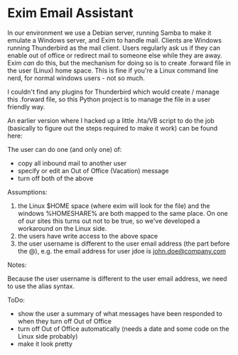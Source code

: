 # Exim Email Assistant

In our environment we use a Debian server, running Samba to make it emulate a Windows server, and Exim to handle mail.  Clients are Windows running Thunderbird as the mail client.  Users regularly ask us if they can enable out of office or redirect mail to someone else while they are away.  Exim _can_ do this, but the mechanism for doing so is to create .forward file in the user (Linux) home space.  This is fine if you're a Linux command line nerd, for normal windows users - not so much.

I couldn't find any plugins for Thunderbird which would create / manage this .forward file, so this Python project is to manage the file in a user friendly way.

An earlier version where I hacked up a little .hta/VB script to do the job (basically to figure out the steps required to make it work) can be found here:

The user can do one (and only one) of:

* copy all inbound mail to another user
* specify or edit an Out of Office (Vacation) message
* turn off both of the above

Assumptions:

1. the Linux $HOME space (where exim will look for the file) and the windows %HOMESHARE% are both mapped to the same place. On one of our sites this turns out not to be true, so we've developed a workaround on the Linux side.
1. the users have write access to the above space
1. the user username is different to the user email address (the part before the @), e.g. the email address for user jdoe is john.doe@company.com

Notes:

Because the user username is different to the user email address, we need to use the alias syntax.

ToDo:

* show the user a summary of what messages have been responded to when they turn off Out of Office
* turn off Out of Office automatically (needs a date and some code on the Linux side probably)
* make it look pretty